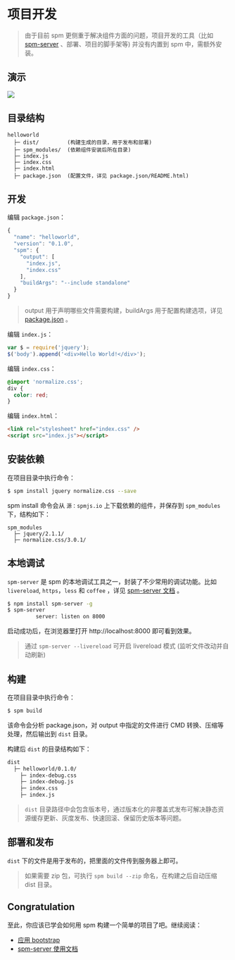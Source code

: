 # 项目开发

> 由于目前 spm 更侧重于解决组件方面的问题，项目开发的工具（比如 [spm-server](https://github.com/spmjs/spm-server) 、部署、项目的脚手架等) 并没有内置到 spm 中，需额外安装。

## 演示

![](http://gtms04.alicdn.com/tps/i4/TB1iN.pGXXXXXa3XpXXDs3XUXXX-699-360.gif)

## 目录结构

```
helloworld
  ├─ dist/         (构建生成的目录，用于发布和部署)
  ├─ spm_modules/  (依赖组件安装后所在目录)
  ├─ index.js
  ├─ index.css
  ├─ index.html
  ├─ package.json  (配置文件，详见 package.json/README.html)
```

## 开发

编辑 `package.json`：

```javascript
{
  "name": "helloworld",
  "version": "0.1.0",
  "spm": {
    "output": [
      "index.js",
      "index.css"
    ],
    "buildArgs": "--include standalone"
  }
}
```

> output 用于声明哪些文件需要构建，buildArgs 用于配置构建选项，详见 [package.json](package.json/README.md) 。

编辑 `index.js`：

```javascript
var $ = require('jquery');
$('body').append('<div>Hello World!</div>');
```

编辑 `index.css`：

```css
@import 'normalize.css';
div {
  color: red;
}
```

编辑 `index.html`：

```html
<link rel="stylesheet" href="index.css" />
<script src="index.js"></script>
```

## 安装依赖

在项目目录中执行命令：

```bash
$ spm install jquery normalize.css --save
```

spm install 命令会从 `源：spmjs.io` 上下载依赖的组件，并保存到 `spm_modules` 下，结构如下：

```
spm_modules
  ├─ jquery/2.1.1/
  ├─ normalize.css/3.0.1/
```

## 本地调试

`spm-server` 是 spm 的本地调试工具之一，封装了不少常用的调试功能。比如 `livereload`, `https`，`less` 和 `coffee` ，详见 [spm-server 文档](spm-server.md) 。

```bash
$ npm install spm-server -g
$ spm-server
         server: listen on 8000
```

启动成功后，在浏览器里打开 http://localhost:8000 即可看到效果。

> 通过 `spm-server --livereload` 可开启 livereload 模式 (监听文件改动并自动刷新)

## 构建

在项目目录中执行命令：

```bash
$ spm build
```

该命令会分析 package.json，对 output 中指定的文件进行 CMD 转换、压缩等处理，然后输出到 `dist` 目录。

构建后 `dist` 的目录结构如下：

```bash
dist
  ├─ helloworld/0.1.0/
    ├─ index-debug.css
    ├─ index-debug.js
    ├─ index.css
    ├─ index.js
```

> `dist` 目录路径中会包含版本号，通过版本化的非覆盖式发布可解决静态资源缓存更新、灰度发布、快速回滚、保留历史版本等问题。

## 部署和发布

`dist` 下的文件是用于发布的，把里面的文件传到服务器上即可。

> 如果需要 zip 包，可执行 `spm build --zip` 命名，在构建之后自动压缩 dist 目录。

## Congratulation

至此，你应该已学会如何用 spm 构建一个简单的项目了吧。继续阅读：

* [应用 bootstrap](develop-project/using-bootstrap.md)
* [spm-server 使用文档](develop-project/spm-server.md)


